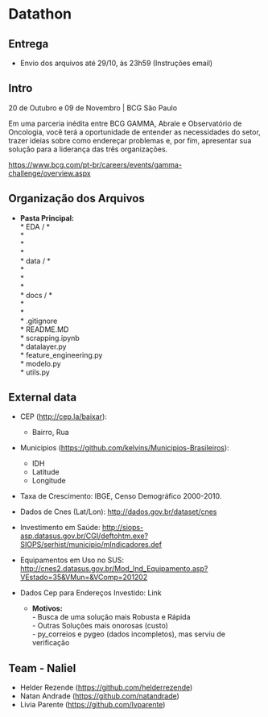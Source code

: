 # Datathon

## Entrega

* Envio dos arquivos até 29/10, às 23h59 (Instruções email)

## Intro

20 de Outubro e 09 de Novembro | BCG São Paulo

Em uma parceria inédita entre BCG GAMMA, Abrale e Observatório de Oncologia, você terá a oportunidade de entender as necessidades do setor, trazer ideias sobre como endereçar problemas e, por fim, apresentar sua solução para a liderança das três organizações.


https://www.bcg.com/pt-br/careers/events/gamma-challenge/overview.aspx

## Organização dos Arquivos

* **Pasta Principal:** <br/>
      * EDA / 
             * <br/>
             * <br/>
             * <br/>
             * <br/>
      * data /
              * <br/>
              * <br/>
              * <br/>
              * <br/>
      * docs /
              * <br/>
              * <br/>
              * <br/>
      * .gitignore <br/>
      * README.MD<br/>
      * scrapping.ipynb<br/>
      * datalayer.py<br/>
      * feature_engineering.py<br/>
      * modelo.py<br/>
      * utils.py<br/>
      
## External data

* CEP (http://cep.la/baixar):
  * Bairro, Rua


* Municipios (https://github.com/kelvins/Municipios-Brasileiros):
  
  * IDH
  * Latitude
  * Longitude
  
* Taxa de Crescimento: IBGE, Censo Demográfico 2000-2010.

* Dados de Cnes (Lat/Lon): http://dados.gov.br/dataset/cnes

* Investimento em Saúde: http://siops-asp.datasus.gov.br/CGI/deftohtm.exe?SIOPS/serhist/municipio/mIndicadores.def

* Equipamentos em Uso no SUS: http://cnes2.datasus.gov.br/Mod_Ind_Equipamento.asp?VEstado=35&VMun=&VComp=201202

* Dados Cep para Endereços Investido: Link
    * **Motivos:** <br/>
              - Busca de uma solução mais Robusta e Rápida <br/>
              - Outras Soluções mais onorosas (custo) <br/>
              - py_correios e pygeo (dados incompletos), mas serviu de verificação
              
## Team - Naliel

* Helder Rezende (https://github.com/helderrezende)
* Natan Andrade (https://github.com/natandrade)
* Livia Parente (https://github.com/lvparente)

